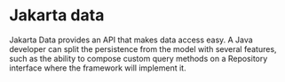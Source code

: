 # Jakarta data

Jakarta Data provides an API that makes data access easy. A
Java developer can split the persistence from the model with several features,
such as the ability to compose custom query methods on a Repository interface where the framework
will implement it.
